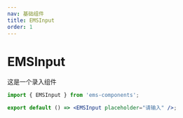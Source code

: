 ```yaml
---
nav: 基础组件
title: EMSInput
order: 1
---
```


# EMSInput

这是一个录入组件

```jsx
import { EMSInput } from 'ems-components';

export default () => <EMSInput placeholder="请输入" />;
```
